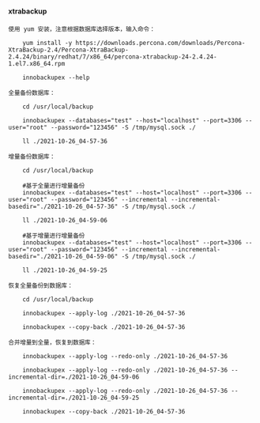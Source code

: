 
#### xtrabackup

    使用 yum 安装，注意根据数据库选择版本，输入命令：

        yum install -y https://downloads.percona.com/downloads/Percona-XtraBackup-2.4/Percona-XtraBackup-2.4.24/binary/redhat/7/x86_64/percona-xtrabackup-24-2.4.24-1.el7.x86_64.rpm

        innobackupex --help

    全量备份数据库：

        cd /usr/local/backup

        innobackupex --databases="test" --host="localhost" --port=3306 --user="root" --password="123456" -S /tmp/mysql.sock ./

        ll ./2021-10-26_04-57-36

    增量备份数据库：

        cd /usr/local/backup

        #基于全量进行增量备份
        innobackupex --databases="test" --host="localhost" --port=3306 --user="root" --password="123456" --incremental --incremental-basedir="./2021-10-26_04-57-36" -S /tmp/mysql.sock ./

        ll ./2021-10-26_04-59-06

        #基于增量进行增量备份
        innobackupex --databases="test" --host="localhost" --port=3306 --user="root" --password="123456" --incremental --incremental-basedir="./2021-10-26_04-59-06" -S /tmp/mysql.sock ./

        ll ./2021-10-26_04-59-25

    恢复全量备份到数据库：

        cd /usr/local/backup

        innobackupex --apply-log ./2021-10-26_04-57-36

        innobackupex --copy-back ./2021-10-26_04-57-36

    合并增量到全量，恢复到数据库：

        innobackupex --apply-log --redo-only ./2021-10-26_04-57-36

        innobackupex --apply-log --redo-only ./2021-10-26_04-57-36 --incremental-dir=./2021-10-26_04-59-06

        innobackupex --apply-log --redo-only ./2021-10-26_04-57-36 --incremental-dir=./2021-10-26_04-59-25

        innobackupex --copy-back ./2021-10-26_04-57-36
